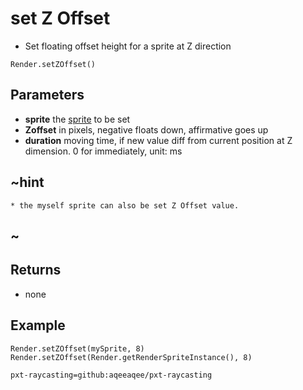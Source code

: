 # set Z Offset

 * Set floating offset height for a sprite at Z direction

```sig
Render.setZOffset()
```


## Parameters
* **sprite** the [sprite](/types/sprite) to be set
* **Zoffset** in pixels, negative floats down, affirmative goes up
* **duration** moving time, if new value diff from current position at Z dimension. 0 for immediately, unit: ms
## ~hint
    * the myself sprite can also be set Z Offset value.
## ~

## Returns

* none

## Example

```blocks
Render.setZOffset(mySprite, 8)
Render.setZOffset(Render.getRenderSpriteInstance(), 8)
```

```package
pxt-raycasting=github:aqeeaqee/pxt-raycasting
```